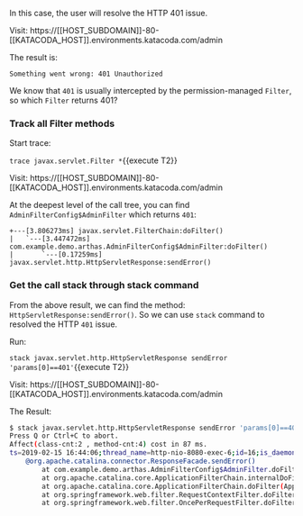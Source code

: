 

In this case, the user will resolve the HTTP 401 issue.

Visit: https://[[HOST_SUBDOMAIN]]-80-[[KATACODA_HOST]].environments.katacoda.com/admin

The result is:

```
Something went wrong: 401 Unauthorized
```

We know that `401` is usually intercepted by the permission-managed `Filter`, so which `Filter` returns 401?


### Track all Filter methods

Start trace:

`trace javax.servlet.Filter *`{{execute T2}}

Visit: https://[[HOST_SUBDOMAIN]]-80-[[KATACODA_HOST]].environments.katacoda.com/admin

At the deepest level of the call tree, you can find `AdminFilterConfig$AdminFilter` which returns `401`:

```
+---[3.806273ms] javax.servlet.FilterChain:doFilter()
|   `---[3.447472ms] com.example.demo.arthas.AdminFilterConfig$AdminFilter:doFilter()
|       `---[0.17259ms] javax.servlet.http.HttpServletResponse:sendError()
```

### Get the call stack through stack command

From the above result, we can find the method: `HttpServletResponse:sendError()`. So we can use `stack` command to resolved the HTTP `401` issue.


Run:

`stack javax.servlet.http.HttpServletResponse sendError 'params[0]==401'`{{execute T2}}

Visit: https://[[HOST_SUBDOMAIN]]-80-[[KATACODA_HOST]].environments.katacoda.com/admin

The Result:

```bash
$ stack javax.servlet.http.HttpServletResponse sendError 'params[0]==401'
Press Q or Ctrl+C to abort.
Affect(class-cnt:2 , method-cnt:4) cost in 87 ms.
ts=2019-02-15 16:44:06;thread_name=http-nio-8080-exec-6;id=16;is_daemon=true;priority=5;TCCL=org.springframework.boot.context.embedded.tomcat.TomcatEmbeddedWebappClassLoader@8546cd5
    @org.apache.catalina.connector.ResponseFacade.sendError()
        at com.example.demo.arthas.AdminFilterConfig$AdminFilter.doFilter(AdminFilterConfig.java:38)
        at org.apache.catalina.core.ApplicationFilterChain.internalDoFilter(ApplicationFilterChain.java:193)
        at org.apache.catalina.core.ApplicationFilterChain.doFilter(ApplicationFilterChain.java:166)
        at org.springframework.web.filter.RequestContextFilter.doFilterInternal(RequestContextFilter.java:99)
        at org.springframework.web.filter.OncePerRequestFilter.doFilter(OncePerRequestFilter.java:107)
```
